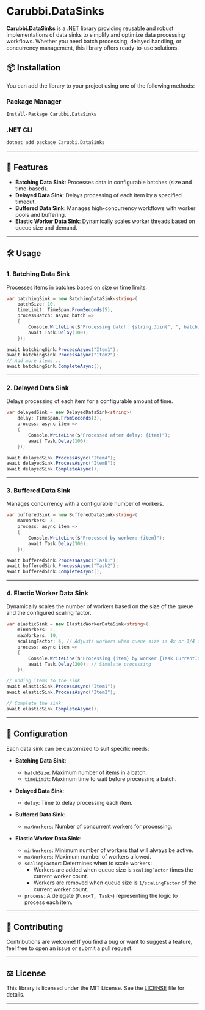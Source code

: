 ﻿# Carubbi.DataSinks

**Carubbi.DataSinks** is a .NET library providing reusable and robust implementations of data sinks to simplify and optimize data processing workflows. Whether you need batch processing, delayed handling, or concurrency management, this library offers ready-to-use solutions.

## 📦 Installation

You can add the library to your project using one of the following methods:

### Package Manager
```bash
Install-Package Carubbi.DataSinks
```

### .NET CLI
```bash
dotnet add package Carubbi.DataSinks
```

---

## 🚀 Features

- **Batching Data Sink**: Processes data in configurable batches (size and time-based).
- **Delayed Data Sink**: Delays processing of each item by a specified timeout.
- **Buffered Data Sink**: Manages high-concurrency workflows with worker pools and buffering.
- **Elastic Worker Data Sink**: Dynamically scales worker threads based on queue size and demand.

---

## 🛠 Usage

### 1. Batching Data Sink

Processes items in batches based on size or time limits.

```csharp
var batchingSink = new BatchingDataSink<string>(
    batchSize: 10,
    timeLimit: TimeSpan.FromSeconds(5),
    processBatch: async batch =>
    {
        Console.WriteLine($"Processing batch: {string.Join(", ", batch)}");
        await Task.Delay(100);
    });

await batchingSink.ProcessAsync("Item1");
await batchingSink.ProcessAsync("Item2");
// Add more items...
await batchingSink.CompleteAsync();
```

---

### 2. Delayed Data Sink

Delays processing of each item for a configurable amount of time.

```csharp
var delayedSink = new DelayedDataSink<string>(
    delay: TimeSpan.FromSeconds(3),
    process: async item =>
    {
        Console.WriteLine($"Processed after delay: {item}");
        await Task.Delay(100);
    });

await delayedSink.ProcessAsync("ItemA");
await delayedSink.ProcessAsync("ItemB");
await delayedSink.CompleteAsync();
```

---

### 3. Buffered Data Sink

Manages concurrency with a configurable number of workers.

```csharp
var bufferedSink = new BufferedDataSink<string>(
    maxWorkers: 3,
    process: async item =>
    {
        Console.WriteLine($"Processed by worker: {item}");
        await Task.Delay(300);
    });

await bufferedSink.ProcessAsync("Task1");
await bufferedSink.ProcessAsync("Task2");
await bufferedSink.CompleteAsync();
```

---

### 4. Elastic Worker Data Sink

Dynamically scales the number of workers based on the size of the queue and the configured scaling factor.

```csharp
var elasticSink = new ElasticWorkerDataSink<string>(
    minWorkers: 2,
    maxWorkers: 10,
    scalingFactor: 4, // Adjusts workers when queue size is 4x or 1/4 of current workers
    process: async item =>
    {
        Console.WriteLine($"Processing {item} by worker {Task.CurrentId}");
        await Task.Delay(200); // Simulate processing
    });

// Adding items to the sink
await elasticSink.ProcessAsync("Item1");
await elasticSink.ProcessAsync("Item2");

// Complete the sink
await elasticSink.CompleteAsync();
```

---

## 🔧 Configuration

Each data sink can be customized to suit specific needs:

- **Batching Data Sink**:
  - `batchSize`: Maximum number of items in a batch.
  - `timeLimit`: Maximum time to wait before processing a batch.

- **Delayed Data Sink**:
  - `delay`: Time to delay processing each item.

- **Buffered Data Sink**:
  - `maxWorkers`: Number of concurrent workers for processing.

- **Elastic Worker Data Sink**:
  - `minWorkers`: Minimum number of workers that will always be active.
  - `maxWorkers`: Maximum number of workers allowed.
  - `scalingFactor`: Determines when to scale workers:
    - Workers are added when queue size is `scalingFactor` times the current worker count.
    - Workers are removed when queue size is `1/scalingFactor` of the current worker count.
  - `process`: A delegate (`Func<T, Task>`) representing the logic to process each item.

---

## 🤝 Contributing

Contributions are welcome! If you find a bug or want to suggest a feature, feel free to open an issue or submit a pull request.

---

## ⚖️ License

This library is licensed under the MIT License. See the [LICENSE](LICENSE) file for details.

---

##
